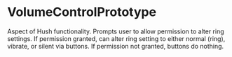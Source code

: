 # VolumeControlPrototype
Aspect of Hush functionality. Prompts user to allow permission to alter ring settings. 
If permission granted, can alter ring setting to either normal (ring), vibrate, or silent via buttons.
If permission not granted, buttons do nothing.
